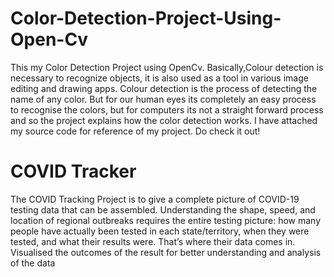 # Color-Detection-Project-Using-Open-Cv

This my Color Detection Project using OpenCv. Basically,Colour detection is necessary to recognize objects, it is also used as a tool in various image editing and drawing apps.
Colour detection is the process of detecting the name of any color. But for our human eyes its completely an easy process to recognise the colors, but for computers its not a straight forward process
and so the project explains how the color detection works.
I have attached my source code for reference of my project.
Do check it out!


# COVID Tracker
The COVID Tracking Project is to give a  complete picture of COVID-19 testing data that can be assembled.
Understanding the shape, speed, and location of regional outbreaks requires the entire testing picture: how many people have actually been tested in each state/territory, when they were tested, and what their results were. That’s where their data comes in.
Visualised the outcomes of the result for better understanding and analysis of the data
